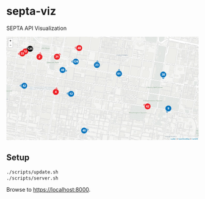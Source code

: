 # septa-viz
SEPTA API Visualization

![image](preview.png)

## Setup

```
./scripts/update.sh
./scripts/server.sh
```

Browse to [https://localhost:8000](https://localhost:8000).
